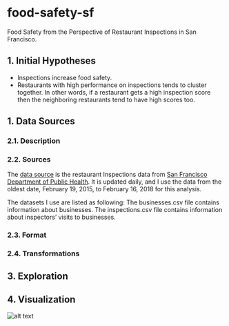 # food-safety-sf
Food Safety from the Perspective of Restaurant Inspections in San Francisco.

## 1. Initial Hypotheses
* Inspections increase food safety.
* Restaurants with high performance on inspections tends to cluster together. In other words, if a restaurant gets a high inspection score then the neighboring restaurants tend to have high scores too.

## 1. Data Sources
### 2.1. Description
### 2.2. Sources
The [data source](https://extxfer.sfdph.org/) is the restaurant Inspections data from [San Francisco Department of Public Health](https://www.sfdph.org/). It is updated daily, and I use the data from the oldest date, February 19, 2015, to February 16, 2018 for this analysis.

The datasets I use are listed as following:
The businesses.csv file contains information about businesses. 
The inspections.csv file contains information about inspectors’ visits to businesses. 



### 2.3. Format
### 2.4. Transformations
## 3. Exploration

## 4. Visualization
![alt text]()
